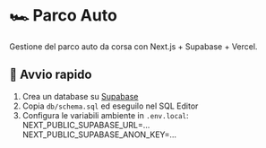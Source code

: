# 🏎️ Parco Auto

Gestione del parco auto da corsa con Next.js + Supabase + Vercel.

## 🚀 Avvio rapido

1. Crea un database su [Supabase](https://supabase.com)
2. Copia `db/schema.sql` ed eseguilo nel SQL Editor
3. Configura le variabili ambiente in `.env.local`:
NEXT_PUBLIC_SUPABASE_URL=...
NEXT_PUBLIC_SUPABASE_ANON_KEY=...
